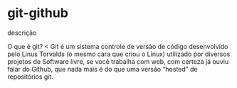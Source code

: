 # git-github
descrição

O que é git?
<
Git é um sistema controle de versão de código desenvolvido pelo Linus Torvalds (o mesmo cara que criou o Linux) utilizado por diversos projetos de Software livre, se você trabalha com web, com certeza já ouviu falar do Github, que nada mais é do que uma versão “hosted” de repositórios git.
